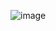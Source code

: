 ![image](https://github.com/Khushi-Nigam/Khushi-s-Portfolio/assets/143868952/e656f558-d8a6-4417-94a1-7e40e3c2fddd)
